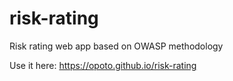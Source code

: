 # risk-rating

Risk rating web app based on OWASP methodology

Use it here: https://opoto.github.io/risk-rating
